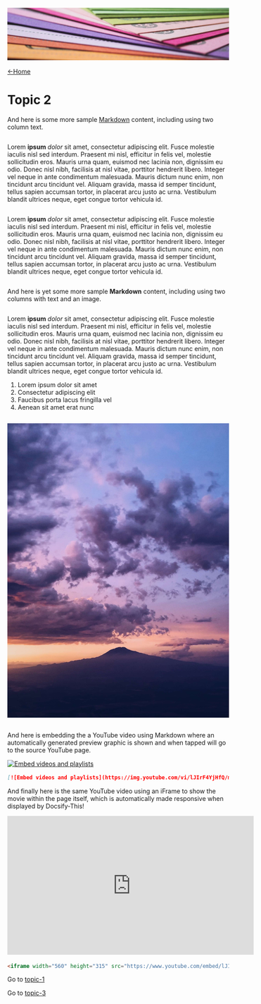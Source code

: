 ![](images/andrew-pons-6-RhsUzKO6g-unsplash-cropped.jpg ':class=header-image-full-width')

[←Home](home.md)

# Topic 2

And here is some more sample [Markdown](https://en.wikipedia.org/wiki/Markdown) content, including using two column text.

<div class="row">
<div class="column">

Lorem **ipsum** _dolor_ sit amet, consectetur adipiscing elit. Fusce molestie iaculis nisl sed interdum. Praesent mi nisl, efficitur in felis vel, molestie sollicitudin eros. Mauris urna quam, euismod nec lacinia non, dignissim eu odio. Donec nisl nibh, facilisis at nisl vitae, porttitor hendrerit libero. Integer vel neque in ante condimentum malesuada. Mauris dictum nunc enim, non tincidunt arcu tincidunt vel. Aliquam gravida, massa id semper tincidunt, tellus sapien accumsan tortor, in placerat arcu justo ac urna. Vestibulum blandit ultrices neque, eget congue tortor vehicula id.

</div>
<div class="column">

Lorem **ipsum** _dolor_ sit amet, consectetur adipiscing elit. Fusce molestie iaculis nisl sed interdum. Praesent mi nisl, efficitur in felis vel, molestie sollicitudin eros. Mauris urna quam, euismod nec lacinia non, dignissim eu odio. Donec nisl nibh, facilisis at nisl vitae, porttitor hendrerit libero. Integer vel neque in ante condimentum malesuada. Mauris dictum nunc enim, non tincidunt arcu tincidunt vel. Aliquam gravida, massa id semper tincidunt, tellus sapien accumsan tortor, in placerat arcu justo ac urna. Vestibulum blandit ultrices neque, eget congue tortor vehicula id.

</div>
</div>

And here is yet some more sample **Markdown** content, including using two columns with text and an image.

<div class="row">
<div class="column">

Lorem **ipsum** _dolor_ sit amet, consectetur adipiscing elit. Fusce molestie iaculis nisl sed interdum. Praesent mi nisl, efficitur in felis vel, molestie sollicitudin eros. Mauris urna quam, euismod nec lacinia non, dignissim eu odio. Donec nisl nibh, facilisis at nisl vitae, porttitor hendrerit libero. Integer vel neque in ante condimentum malesuada. Mauris dictum nunc enim, non tincidunt arcu tincidunt vel. Aliquam gravida, massa id semper tincidunt, tellus sapien accumsan tortor, in placerat arcu justo ac urna. Vestibulum blandit ultrices neque, eget congue tortor vehicula id.  

1. Lorem ipsum dolor sit amet
1. Consectetur adipiscing elit
1. Faucibus porta lacus fringilla vel
1. Aenean sit amet erat nunc

</div>
<div class="column">

![Mountain](images/chase-moyer-730496-unsplash-portrait.jpg  ':size=80%')  

</div>
</div>

And here is embedding the a YouTube video using Markdown where an automatically generated preview graphic is shown and when tapped will go to the source YouTube page.  

[![Embed videos and playlists](https://img.youtube.com/vi/lJIrF4YjHfQ/maxresdefault.jpg)](https://www.youtube.com/watch?v=lJIrF4YjHfQ)  

```markdown
[![Embed videos and playlists](https://img.youtube.com/vi/lJIrF4YjHfQ/maxresdefault.jpg)](https://www.youtube.com/watch?v=lJIrF4YjHfQ)
```

And finally here is the same YouTube video using an iFrame to show the movie within the page itself, which is automatically made responsive when displayed by Docsify-This!  

<iframe width="560" height="315" src="https://www.youtube.com/embed/lJIrF4YjHfQ?si=B21RBO1krg9McbGg" title="YouTube video player" frameborder="0" allow="accelerometer; autoplay; clipboard-write; encrypted-media; gyroscope; picture-in-picture; web-share" allowfullscreen></iframe>  

```html
<iframe width="560" height="315" src="https://www.youtube.com/embed/lJIrF4YjHfQ?si=B21RBO1krg9McbGg" title="YouTube video player" frameborder="0" allow="accelerometer; autoplay; clipboard-write; encrypted-media; gyroscope; picture-in-picture; web-share" allowfullscreen></iframe>  
```

Go to [topic-1](topic-1.md)

Go to [topic-3](topic-3.md)